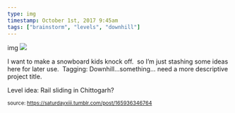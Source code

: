 ```yaml
---
type: img
timestamp: October 1st, 2017 9:45am
tags: ["brainstorm", "levels", "downhill"]
---
```

img
<img src="https://saturdayxiii.github.io/media/165936346764.jpg"/>

I want to make a snowboard kids knock off.  so I’m just stashing some ideas here for later use.  Tagging: Downhill…something… need a more descriptive project title.<br/>

Level idea: Rail sliding in Chittogarh?
 
      
      
      
      
      
  
<small>source: https://saturdayxiii.tumblr.com/post/165936346764</small>